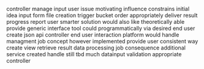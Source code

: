 controller manage input user issue motivating influence constrains initial idea input form file creation trigger bucket order appropriately deliver result progress report user smarter solution would also like theoretically able provide generic interface tool could programmatically via desired end user create json api controller end user interaction platform would handle managment job concept however implemented provide user consistent way create view retrieve result data processing job consequence additional service created handle still tbd much datainput validation appropriate controller